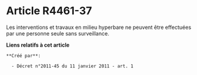 # Article R4461-37

Les interventions et travaux en milieu hyperbare ne peuvent être effectuées par une personne seule sans surveillance.

**Liens relatifs à cet article**

	**Créé par**:

	  - Décret n°2011-45 du 11 janvier 2011 - art. 1
